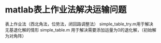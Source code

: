 # matlab表上作业法解决运输问题
表上作业法（西北角法，位势法，闭回路调整法）
simple_table_try.m用于解决无基退化解的情形
simple_table.m 用于解决需要添加运量为0的退化解，（初始解为对角阵）
